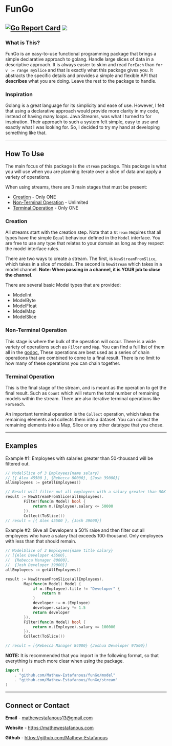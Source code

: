 # FunGo
[![Go Report Card](https://goreportcard.com/badge/github.com/Mathew-Estafanous/funGo)](https://goreportcard.com/report/github.com/Mathew-Estafanous/funGo) [![](http://godoc.org/github.com/Mathew-Estafanous/funGo?status.svg)](https://pkg.go.dev/github.com/Mathew-Estafanous/funGo)
----
### What is This?
FunGo is an easy-to-use functional programming package that brings a simple
declarative approach to golang. Handle large slices of data in a descriptive
approach. It is always easier to skim and read `ForEach` than `for v := range mySlice` 
and that is exactly what this package gives you. It abstracts the specific details
and provides a simple and flexible API that **describes** what you are doing. Leave the
rest to the package to handle.

### Inspiration
Golang is a great language for its simplicity and ease of use. However, I felt that using
a declarative approach would provide more clarity in my code, instead of having many loops.
Java Streams, was what I turned to for inspiration. Their approach to such a system felt
simple, easy to use and exactly what I was looking for. So, I decided to try my hand at
developing something like that.

----
## How To Use
The main focus of this package is the `stream` package. This package is what you will use
when you are planning iterate over a slice of data and apply a variety of operations.

When using streams, there are 3 main stages that must be present:
- [Creation](#Creation) - Only ONE
- [Non-Terminal Operation](#Non-Terminal-Operation) - Unlimited
- [Terminal Operation](#Terminal-Operation) - Only ONE

### Creation
All streams start with the creation step. Note that a `Stream` requires that all types have
the simple `Equal` behaviour defined in the `Model` interface. You are free to use any type
that relates to your domain as long as they respect the model interface rules. 

There are two ways to create a stream. The first, is `NewStreamFromSlice`, which takes in a
slice of models. The second is `NewStream` which takes in a model channel. **Note: When passing
in a channel, it is YOUR job to close the channel.**

There are several basic Model types that are provided:
- ModelInt
- ModelByte
- ModelFloat
- ModelMap
- ModelSlice

### Non-Terminal Operation
This stage is where the bulk of the operation will occur. There is a wide variety of operations
such as `Filter` and `Map`. You can find a full list of them all in the [godoc.](https://pkg.go.dev/github.com/Mathew-Estafanous/funGo/stream#Stream)
These operations are best used as a series of chain operations that are combined to come to a
final result. There is no limit to how many of these operations you can chain together.


### Terminal Operation
This is the final stage of the stream, and is meant as the operation to get the final result. 
Such as `Count` which will return the total number of remaining models within the stream. There
are also iterative terminal operations like `ForEeach`.

An important terminal operation is the `Collect` operation, which takes the remaining elements and
collects them into a dataset. You can collect the remaining elements into a Map, Slice or any other
datatype that you chose.

---
## Examples

Example #1:
Employees with salaries greater than 50-thousand will be filtered out.
```go
// ModelSlice of 3 Employees{name salary}
// [{ Alex 45500 }, {Rebecca 80000}, {Josh 39000}]
allEmployees := getAllEmployees()

// Result will filter out all employees with a salary greater than 50K
result := NewStreamFromSlice(allEmployees).
        Filter(func(m Model) bool {
            return m.(Employee).salary <= 50000
        }).
        Collect(ToSlice())
// result = [{ Alex 45500 }, {Josh 39000}]
```

Example #2: Give all Developers a 50% raise and then filter out all employees
who have a salary that exceeds 100-thousand. Only employees with less than that
should remain.
```go
// ModelSlice of 3 Employees{name title salary}
// [{Alex Developer 45500}, 
//  {Rebecca Manager 80000}, 
//  {Josh Developer 39000}]
allEmployees := getAllEmployees()

result := NewStreamFromSlice(allEmployees).
        Map(func(m Model) Model {
            if m.(Employee).title != "Developer" {
                return m
            }
            developer := m.(Employee)
            developer.salary *= 1.5
            return developer
        }).
        Filter(func(m Model) bool {
            return m.(Employee).salary <= 100000
        }).
        Collect(ToSlice())

// result = [{Rebecca Manager 84000} {Joshua Developer 97500}]
```

**NOTE:** It is recommended that you import in the following format, so
that everything is much more clear when using the package.
```go
import (
    . "github.com/Mathew-Estafanous/funGo/model"
    . "github.com/Mathew-Estafanous/funGo/stream"
)
```

---
## Connect or Contact

**Email** - mathewestafanous13@gmail.com

**Website** - https://mathewestafanous.com

**Github** - https://github.com/Mathew-Estafanous
